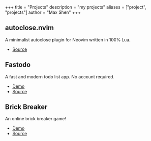 +++
title = "Projects"
description = "my projects"
aliases = ["project", "projects"]
author = "Max Shen"
+++

## autoclose.nvim
A minimalist autoclose plugin for Neovim written in 100% Lua.
- [Source](https://github.com/m4xshen/autoclose.nvim)


## Fastodo
A fast and modern todo list app. No account required.

- [Demo](https://m4xshen.github.io/fastodo/)
- [Source](https://github.com/m4xshen/fastodo)


## Brick Breaker
An online brick breaker game!

- [Demo](https://m4xshen.github.io/brick/)
- [Source](https://github.com/m4xshen/brick)
